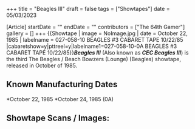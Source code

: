 +++
title = "Beagles III"
draft = false
tags = ["Showtapes"]
date = 05/03/2023

[Article]
startDate = ""
endDate = ""
contributors = ["The 64th Gamer"]
gallery = []
+++
{{Showtape | image = NoImage.jpg
| date = October 22, 1985
| labelname = 027-058-10
BEAGLES #3
CABARET TAPE
10/22/85
|cabaretshow=y|pttreel=y|labelname1=027-058-10-0A
BEAGLES #3
CABARET TAPE
10/22/85}}<b><i>Beagles III</b></i> (Also known as <b><i>CEC Beagles III</b></i>) is the third The Beagles / Beach Bowzers (Lounge) (Beagles) showtape, released in October of 1985.

<h2>Known Manufacturing Dates</h2>

*October 22, 1985
*October 24, 1985 (0A)

<h2>Showtape Scans / Images:</h2>
